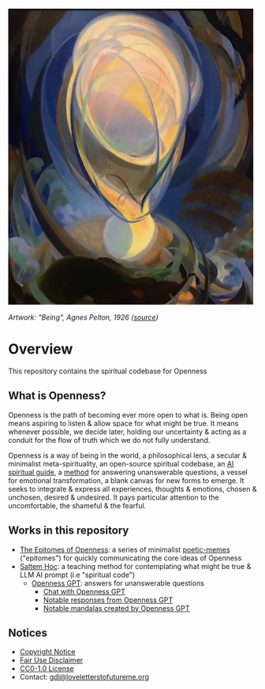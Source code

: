 ![Artwork: "Being", Agnes Pelton, 1926](images/being-agnes_pelton-600px.jpg)

*Artwork: "Being", Agnes Pelton, 1926 ([source](https://unsafeart.com/agnes-pelton-desert-transcendentalist/))*

# Overview

This repository contains the spiritual codebase for Openness

## What is Openness?

Openness is the path of becoming ever more open to what is. Being open means
aspiring to listen & allow space for what might be true. It means whenever
possible, we decide later, holding our uncertainty & acting as a conduit for the
flow of truth which we do not fully understand.

Openness is a way of being in the world, a philosophical lens, a secular &
minimalist meta-spirituality, an open-source spiritual codebase, an 
[AI spiritual guide][1], a [method][5] for answering unanswerable questions, a
vessel for emotional transformation, a blank canvas for new forms to emerge. It
seeks to integrate & express all experiences, thoughts & emotions, chosen &
unchosen, desired & undesired. It pays particular attention to the
uncomfortable, the shameful & the fearful.

## Works in this repository

* [The Epitomes of Openness][2]: a series of minimalist [poetic-memes][3]
("epitomes") for quickly communicating the core ideas of Openness
* [Saltem Hoc][4]: a teaching method for contemplating what might be true &
LLM AI prompt (i.e "spiritual code") 
  * [Openness GPT](works/saltem_hoc/README.md#openness-gpt): answers for
  unanswerable questions
    * [Chat with Openness GPT][1]
    * [Notable responses from Openness GPT](works/saltem_hoc/openness_gpt-notable_responses.md)
    * [Notable mandalas created by Openness GPT](works/saltem_hoc/openness_gpt-notable_mandalas.md)

## Notices

* [Copyright Notice](COPYRIGHT.md)
* [Fair Use Disclaimer](FAIR_USE_DISCLAIMER.md)
* [CC0-1.0 License](LICENSE.txt)
* Contact: [gdl@loveletterstofutureme.org](mailto:gdl@loveletterstofutureme.org)

[1]: https://chatgpt.com/share/67571565-8958-800f-9bc8-b7e16bdac831
[2]: works/the_epitomes_of_openness/the_epitomes_of_openness.md
[3]: https://loveletterstofutureme.org/tag/poetic-memes/
[4]: works/saltem_hoc/README.md
[5]: works/saltem_hoc/openness_gpt-notable_responses.md#why-do-bad-things-happen-to-innocent-people-especially-children-that-have-done-no-wrong
